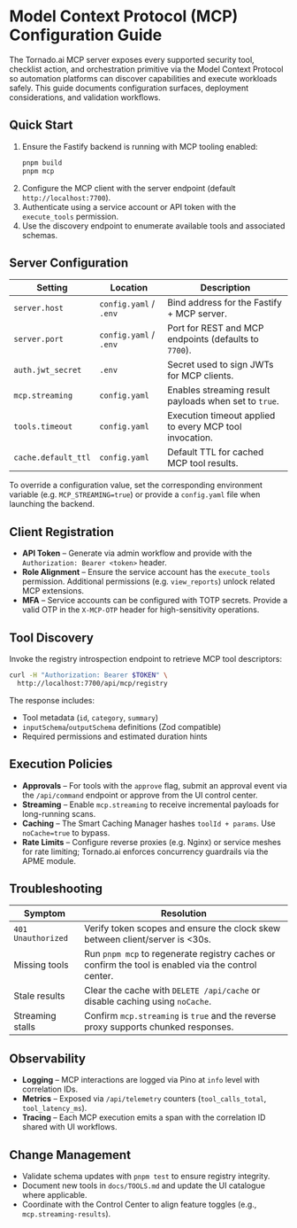 # Model Context Protocol (MCP) Configuration Guide

The Tornado.ai MCP server exposes every supported security tool, checklist action, and orchestration primitive via the Model Context Protocol so automation platforms can discover capabilities and execute workloads safely. This guide documents configuration surfaces, deployment considerations, and validation workflows.

## Quick Start

1. Ensure the Fastify backend is running with MCP tooling enabled:
   ```bash
   pnpm build
   pnpm mcp
   ```
2. Configure the MCP client with the server endpoint (default `http://localhost:7700`).
3. Authenticate using a service account or API token with the `execute_tools` permission.
4. Use the discovery endpoint to enumerate available tools and associated schemas.

## Server Configuration

| Setting | Location | Description |
| --- | --- | --- |
| `server.host` | `config.yaml` / `.env` | Bind address for the Fastify + MCP server. |
| `server.port` | `config.yaml` / `.env` | Port for REST and MCP endpoints (defaults to `7700`). |
| `auth.jwt_secret` | `.env` | Secret used to sign JWTs for MCP clients. |
| `mcp.streaming` | `config.yaml` | Enables streaming result payloads when set to `true`. |
| `tools.timeout` | `config.yaml` | Execution timeout applied to every MCP tool invocation. |
| `cache.default_ttl` | `config.yaml` | Default TTL for cached MCP tool results. |

To override a configuration value, set the corresponding environment variable (e.g. `MCP_STREAMING=true`) or provide a `config.yaml` file when launching the backend.

## Client Registration

- **API Token** – Generate via admin workflow and provide with the `Authorization: Bearer <token>` header.
- **Role Alignment** – Ensure the service account has the `execute_tools` permission. Additional permissions (e.g. `view_reports`) unlock related MCP extensions.
- **MFA** – Service accounts can be configured with TOTP secrets. Provide a valid OTP in the `X-MCP-OTP` header for high-sensitivity operations.

## Tool Discovery

Invoke the registry introspection endpoint to retrieve MCP tool descriptors:

```bash
curl -H "Authorization: Bearer $TOKEN" \
  http://localhost:7700/api/mcp/registry
```

The response includes:

- Tool metadata (`id`, `category`, `summary`)
- `inputSchema`/`outputSchema` definitions (Zod compatible)
- Required permissions and estimated duration hints

## Execution Policies

- **Approvals** – For tools with the `approve` flag, submit an approval event via the `/api/command` endpoint or approve from the UI control center.
- **Streaming** – Enable `mcp.streaming` to receive incremental payloads for long-running scans.
- **Caching** – The Smart Caching Manager hashes `toolId + params`. Use `noCache=true` to bypass.
- **Rate Limits** – Configure reverse proxies (e.g. Nginx) or service meshes for rate limiting; Tornado.ai enforces concurrency guardrails via the APME module.

## Troubleshooting

| Symptom | Resolution |
| --- | --- |
| `401 Unauthorized` | Verify token scopes and ensure the clock skew between client/server is <30s. |
| Missing tools | Run `pnpm mcp` to regenerate registry caches or confirm the tool is enabled via the control center. |
| Stale results | Clear the cache with `DELETE /api/cache` or disable caching using `noCache`. |
| Streaming stalls | Confirm `mcp.streaming` is `true` and the reverse proxy supports chunked responses. |

## Observability

- **Logging** – MCP interactions are logged via Pino at `info` level with correlation IDs.
- **Metrics** – Exposed via `/api/telemetry` counters (`tool_calls_total`, `tool_latency_ms`).
- **Tracing** – Each MCP execution emits a span with the correlation ID shared with UI workflows.

## Change Management

- Validate schema updates with `pnpm test` to ensure registry integrity.
- Document new tools in `docs/TOOLS.md` and update the UI catalogue where applicable.
- Coordinate with the Control Center to align feature toggles (e.g., `mcp.streaming-results`).
